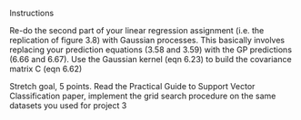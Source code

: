 Instructions

Re-do the second part of your linear regression assignment (i.e. the replication of figure 3.8) with Gaussian processes. 
This basically involves replacing your prediction equations (3.58 and 3.59) with the GP predictions (6.66 and 6.67). 
Use the Gaussian kernel (eqn 6.23) to build the covariance matrix C (eqn 6.62)



Stretch goal, 5 points. Read the Practical Guide to Support Vector Classification paper, implement the grid search procedure on the same datasets you used for project 3

